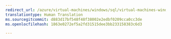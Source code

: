 ```yaml
---
redirect_url: /azure/virtual-machines/windows/sql/virtual-machines-windows-portal-sql-availability-group-dr
translationtype: Human Translation
ms.sourcegitcommit: d883d17bf548f48f38002e2edbf0209cca0cc3de
ms.openlocfilehash: 1863e0272ef5a2fd31515dee3bb233158383c6d3

---
```



<!--HONumber=Jan17_HO2-->


